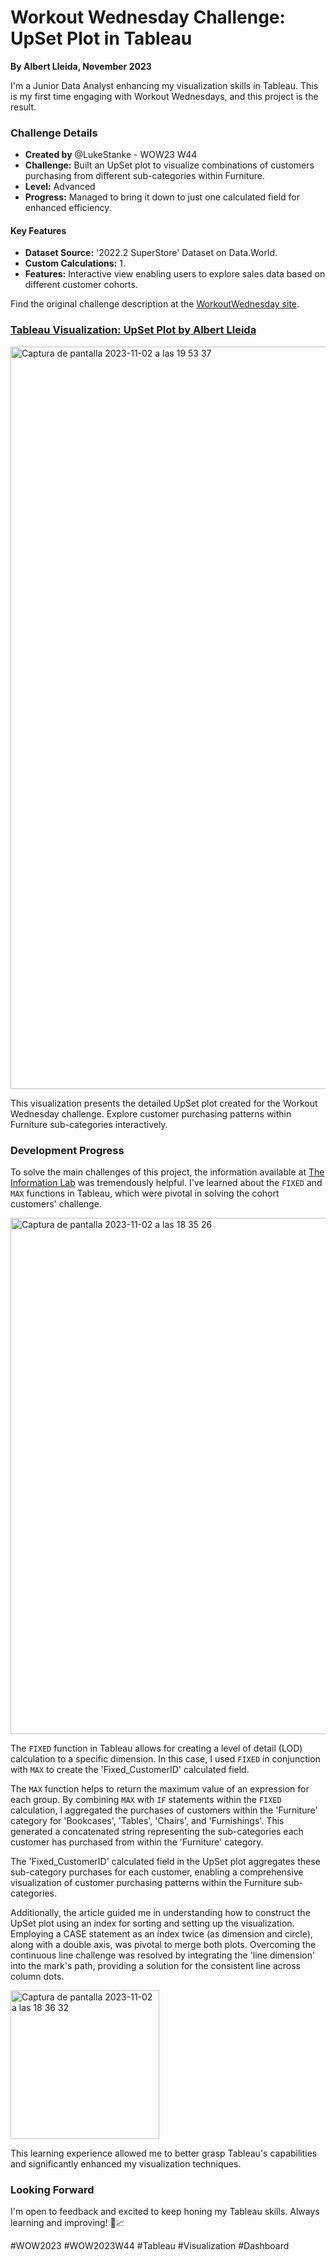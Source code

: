 # Workout Wednesday Challenge: UpSet Plot in Tableau
**By Albert Lleida, November 2023**

I'm a Junior Data Analyst enhancing my visualization skills in Tableau. This is my first time engaging with Workout Wednesdays, and this project is the result.

### Challenge Details

- **Created by** @LukeStanke - WOW23 W44
- **Challenge:** Built an UpSet plot to visualize combinations of customers purchasing from different sub-categories within Furniture.
- **Level:** Advanced
- **Progress:** Managed to bring it down to just one calculated field for enhanced efficiency.

#### Key Features

- **Dataset Source:** '2022.2 SuperStore' Dataset on Data.World.
- **Custom Calculations:** 1.
- **Features:** Interactive view enabling users to explore sales data based on different customer cohorts.

Find the original challenge description at the [WorkoutWednesday site](https://workout-wednesday.com/2023w44tab).


### [Tableau Visualization: UpSet Plot by Albert Lleida](https://public.tableau.com/app/profile/albert1030/viz/UpSetPlot-WOW2023W44/Historia1?publish=yes)

<img width="1188" alt="Captura de pantalla 2023-11-02 a las 19 53 37" src="https://github.com/alleida23/Tableau_Viz_Challenges/assets/124719215/ac00583b-95dd-40dc-be34-d275511f55a5">


This visualization presents the detailed UpSet plot created for the Workout Wednesday challenge. Explore customer purchasing patterns within Furniture sub-categories interactively.

### Development Progress

To solve the main challenges of this project, the information available at [The Information Lab](https://www.theinformationlab.co.uk/2020/01/19/creating-upset-plots-in-tableau/) was tremendously helpful. I've learned about the `FIXED` and `MAX` functions in Tableau, which were pivotal in solving the cohort customers' challenge.

<img width="826" alt="Captura de pantalla 2023-11-02 a las 18 35 26" src="https://github.com/alleida23/Tableau_Viz_Challenges/assets/124719215/5148bda5-2b34-459f-80a2-80a94483adf1">

The `FIXED` function in Tableau allows for creating a level of detail (LOD) calculation to a specific dimension. In this case, I used `FIXED` in conjunction with `MAX` to create the 'Fixed_CustomerID' calculated field.

The `MAX` function helps to return the maximum value of an expression for each group. By combining `MAX` with `IF` statements within the `FIXED` calculation, I aggregated the purchases of customers within the 'Furniture' category for 'Bookcases', 'Tables', 'Chairs', and 'Furnishings'. This generated a concatenated string representing the sub-categories each customer has purchased from within the 'Furniture' category.

The 'Fixed_CustomerID' calculated field in the UpSet plot aggregates these sub-category purchases for each customer, enabling a comprehensive visualization of customer purchasing patterns within the Furniture sub-categories.

Additionally, the article guided me in understanding how to construct the UpSet plot using an index for sorting and setting up the visualization. Employing a CASE statement as an index twice (as dimension and circle), along with a double axis, was pivotal to merge both plots. Overcoming the continuous line challenge was resolved by integrating the 'line dimension' into the mark's path, providing a solution for the consistent line across column dots.

<img width="238" alt="Captura de pantalla 2023-11-02 a las 18 36 32" src="https://github.com/alleida23/Tableau_Viz_Challenges/assets/124719215/de710cbd-363d-49d1-b74a-b56d4fd996cc">

This learning experience allowed me to better grasp Tableau's capabilities and significantly enhanced my visualization techniques.


### Looking Forward

I'm open to feedback and excited to keep honing my Tableau skills. Always learning and improving! 🚀📈

#WOW2023 #WOW2023W44 #Tableau #Visualization #Dashboard
